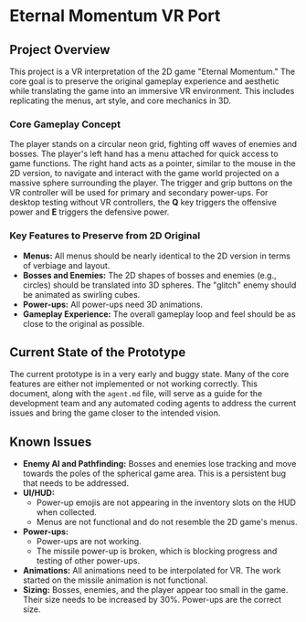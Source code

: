 # Eternal Momentum VR Port

## Project Overview

This project is a VR interpretation of the 2D game "Eternal Momentum." The core goal is to preserve the original gameplay experience and aesthetic while translating the game into an immersive VR environment. This includes replicating the menus, art style, and core mechanics in 3D.

### Core Gameplay Concept

The player stands on a circular neon grid, fighting off waves of enemies and bosses. The player's left hand has a menu attached for quick access to game functions. The right hand acts as a pointer, similar to the mouse in the 2D version, to navigate and interact with the game world projected on a massive sphere surrounding the player. The trigger and grip buttons on the VR controller will be used for primary and secondary power-ups. For desktop testing without VR controllers, the **Q** key triggers the offensive power and **E** triggers the defensive power.

### Key Features to Preserve from 2D Original

* **Menus:** All menus should be nearly identical to the 2D version in terms of verbiage and layout.
* **Bosses and Enemies:** The 2D shapes of bosses and enemies (e.g., circles) should be translated into 3D spheres. The "glitch" enemy should be animated as swirling cubes.
* **Power-ups:** All power-ups need 3D animations.
* **Gameplay Experience:** The overall gameplay loop and feel should be as close to the original as possible.

## Current State of the Prototype

The current prototype is in a very early and buggy state. Many of the core features are either not implemented or not working correctly. This document, along with the `agent.md` file, will serve as a guide for the development team and any automated coding agents to address the current issues and bring the game closer to the intended vision.

## Known Issues

* **Enemy AI and Pathfinding:** Bosses and enemies lose tracking and move towards the poles of the spherical game area. This is a persistent bug that needs to be addressed.
* **UI/HUD:**
    * Power-up emojis are not appearing in the inventory slots on the HUD when collected.
    * Menus are not functional and do not resemble the 2D game's menus.
* **Power-ups:**
    * Power-ups are not working.
    * The missile power-up is broken, which is blocking progress and testing of other power-ups.
* **Animations:** All animations need to be interpolated for VR. The work started on the missile animation is not functional.
* **Sizing:** Bosses, enemies, and the player appear too small in the game. Their size needs to be increased by 30%. Power-ups are the correct size.

